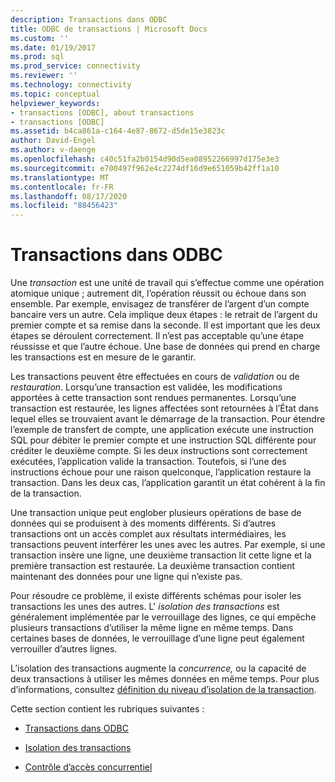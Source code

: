 ```yaml
---
description: Transactions dans ODBC
title: ODBC de transactions | Microsoft Docs
ms.custom: ''
ms.date: 01/19/2017
ms.prod: sql
ms.prod_service: connectivity
ms.reviewer: ''
ms.technology: connectivity
ms.topic: conceptual
helpviewer_keywords:
- transactions [ODBC], about transactions
- transactions [ODBC]
ms.assetid: b4ca861a-c164-4e87-8672-d5de15e3823c
author: David-Engel
ms.author: v-daenge
ms.openlocfilehash: c40c51fa2b0154d90d5ea08952266997d175e3e3
ms.sourcegitcommit: e700497f962e4c2274df16d9e651059b42ff1a10
ms.translationtype: MT
ms.contentlocale: fr-FR
ms.lasthandoff: 08/17/2020
ms.locfileid: "88456423"
---
```

# <a name="transactions-odbc"></a>Transactions dans ODBC
Une *transaction* est une unité de travail qui s’effectue comme une opération atomique unique ; autrement dit, l’opération réussit ou échoue dans son ensemble. Par exemple, envisagez de transférer de l’argent d’un compte bancaire vers un autre. Cela implique deux étapes : le retrait de l’argent du premier compte et sa remise dans la seconde. Il est important que les deux étapes se déroulent correctement. Il n’est pas acceptable qu’une étape réussisse et que l’autre échoue. Une base de données qui prend en charge les transactions est en mesure de le garantir.  
  
 Les transactions peuvent être effectuées en cours de *validation* ou de *restauration*. Lorsqu’une transaction est validée, les modifications apportées à cette transaction sont rendues permanentes. Lorsqu’une transaction est restaurée, les lignes affectées sont retournées à l’État dans lequel elles se trouvaient avant le démarrage de la transaction. Pour étendre l’exemple de transfert de compte, une application exécute une instruction SQL pour débiter le premier compte et une instruction SQL différente pour créditer le deuxième compte. Si les deux instructions sont correctement exécutées, l’application valide la transaction. Toutefois, si l’une des instructions échoue pour une raison quelconque, l’application restaure la transaction. Dans les deux cas, l’application garantit un état cohérent à la fin de la transaction.  
  
 Une transaction unique peut englober plusieurs opérations de base de données qui se produisent à des moments différents. Si d’autres transactions ont un accès complet aux résultats intermédiaires, les transactions peuvent interférer les unes avec les autres. Par exemple, si une transaction insère une ligne, une deuxième transaction lit cette ligne et la première transaction est restaurée. La deuxième transaction contient maintenant des données pour une ligne qui n’existe pas.  
  
 Pour résoudre ce problème, il existe différents schémas pour isoler les transactions les unes des autres. L' *isolation des transactions* est généralement implémentée par le verrouillage des lignes, ce qui empêche plusieurs transactions d’utiliser la même ligne en même temps. Dans certaines bases de données, le verrouillage d’une ligne peut également verrouiller d’autres lignes.  
  
 L’isolation des transactions augmente la *concurrence,* ou la capacité de deux transactions à utiliser les mêmes données en même temps. Pour plus d’informations, consultez [définition du niveau d’isolation de la transaction](../../../odbc/reference/develop-app/setting-the-transaction-isolation-level.md).  
  
 Cette section contient les rubriques suivantes :  
  
-   [Transactions dans ODBC](../../../odbc/reference/develop-app/transactions-in-odbc-odbc.md)  
  
-   [Isolation des transactions](../../../odbc/reference/develop-app/transaction-isolation.md)  
  
-   [Contrôle d’accès concurrentiel](../../../odbc/reference/develop-app/concurrency-control.md)
